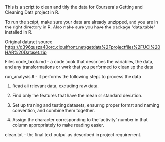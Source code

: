 This is a script to clean and tidy the data for Coursera's Getting and Cleaning Data project in R. 

To run the script, make sure your data are already unzipped, and you are in the right directory in R. Also make sure you have the package "data.table" installed in R. 


Original dataset source https://d396qusza40orc.cloudfront.net/getdata%2Fprojectfiles%2FUCI%20HAR%20Dataset.zip

Files code\_book.md - a code book that describes the variables, the data, and any transformations or work that you performed to clean up the data

run\_analysis.R - it performs the following steps to process the data

1. Read all relevant data, excluding raw data.

2. Find only the features that have the mean or standard deviation.

3. Set up training and testing datasets, ensuring proper format and naming convention, and combine them together.

4. Assign the character corresponding to the 'activity' number in that column appropriately to make reading easier.

clean.txt - the final text output as described in project requirement.
